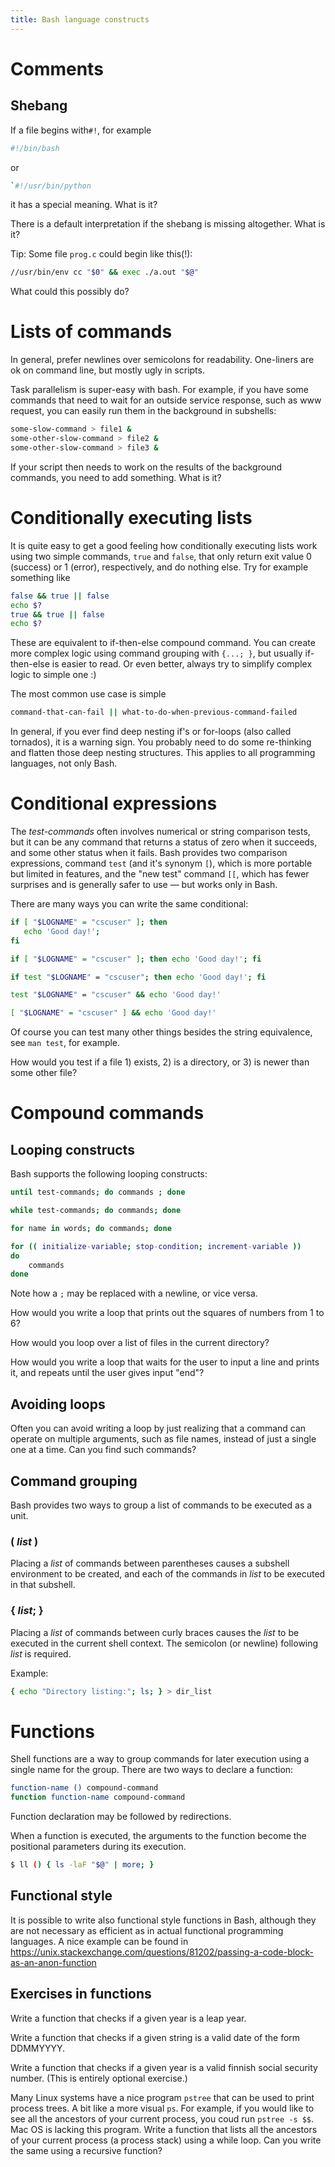 ```yaml
---
title: Bash language constructs
---
```



# Comments

## Shebang

If a file begins with`#!`, for example

```bash
#!/bin/bash
```

or

```bash
`#!/usr/bin/python
```

it has a special meaning. What is it?

There is a default interpretation if the shebang is missing altogether. What is it?

Tip: Some file `prog.c` could begin like this(!):

```bash
//usr/bin/env cc "$0" && exec ./a.out "$@"
```

What could this possibly do?


# Lists of commands

In general, prefer newlines over semicolons for readability. One-liners are ok
on command line, but mostly ugly in scripts.

Task parallelism is super-easy with bash. For example, if you have some commands
that need to wait for an outside service response, such as www request, you can
easily run them in the background in subshells:

```bash
some-slow-command > file1 &
some-other-slow-command > file2 &
some-other-slow-command > file3 &
```

If your script then needs to work on the results of the background commands, you
need to add something. What is it?


# Conditionally executing lists

It is quite easy to get a good feeling how conditionally executing lists work
using two simple commands, `true` and `false`, that only return exit value 0
(success) or 1 (error), respectively, and do nothing else. Try for example
something like

```bash
false && true || false
echo $?
true && true || false
echo $?
```

These are equivalent to if-then-else compound command. You can create more
complex logic using command grouping with `{...; }`, but usually if-then-else is
easier to read. Or even better, always try to simplify complex logic to simple
one :)

The most common use case is simple

```bash
command-that-can-fail || what-to-do-when-previous-command-failed
```

In general, if you ever find deep nesting if's or for-loops (also called
tornados), it is a warning sign. You probably need to do some re-thinking and
flatten those deep nesting structures. This applies to all programming
languages, not only Bash.


# Conditional expressions

The _test-commands_ often involves numerical or string comparison tests, but it
can be any command that returns a status of zero when it succeeds, and some
other status when it fails. Bash provides two comparison expressions, command
`test` (and it's synonym `[`), which is more portable but limited in features,
and the "new test" command `[[`, which has fewer surprises and is generally
safer to use — but works only in Bash.

There are many ways you can write the same conditional:

```bash
if [ "$LOGNAME" = "cscuser" ]; then
   echo 'Good day!';
fi

if [ "$LOGNAME" = "cscuser" ]; then echo 'Good day!'; fi

if test "$LOGNAME" = "cscuser"; then echo 'Good day!'; fi

test "$LOGNAME" = "cscuser" && echo 'Good day!'

[ "$LOGNAME" = "cscuser" ] && echo 'Good day!'
```

Of course you can test many other things besides the string equivalence, see
`man test`, for example.

How would you test if a file 1) exists, 2) is a directory, or 3) is newer than some other file?


# Compound commands

## Looping constructs

Bash supports the following looping constructs:

```bash
until test-commands; do commands ; done

while test-commands; do commands; done

for name in words; do commands; done

for (( initialize-variable; stop-condition; increment-variable ))
do
    commands
done
```

Note how a `;` may be replaced with a newline, or vice versa.

How would you write a loop that prints out the squares of numbers from 1 to 6?

How would you loop over a list of files in the current directory?

How would you write a loop that waits for the user to input a line and prints
it, and repeats until the user gives input "end"?

## Avoiding loops

Often you can avoid writing a loop by just realizing that a command can operate
on multiple arguments, such as file names, instead of just a single one at a
time. Can you find such commands?


## Command grouping

Bash provides two ways to group a list of commands to be executed as a unit.

### ( _list_ )
  
Placing a _list_ of commands between parentheses causes a subshell environment
to be created, and each of the commands in _list_ to be executed in that
subshell.

###  { _list_; }

Placing a _list_ of commands between curly braces causes the _list_ to be
executed in the current shell context. The semicolon (or newline) following
_list_ is required.

Example:

```bash
{ echo "Directory listing:"; ls; } > dir_list
```


# Functions

Shell functions are a way to group commands for later execution using a single name for the group. There are two ways to declare a function:

```bash
function-name () compound-command
function function-name compound-command
```

Function declaration may be followed by redirections.

When a function is executed, the arguments to the function become the positional
parameters during its execution.

```bash
$ ll () { ls -laF "$@" | more; }
```

## Functional style

It is possible to write also functional style functions in Bash, although they
are not necessary as efficient as in actual functional programming languages. A
nice example can be found in
<https://unix.stackexchange.com/questions/81202/passing-a-code-block-as-an-anon-function>

## Exercises in functions

Write a function that checks if a given year is a leap year.

Write a function that checks if a given string is a valid date of the form
DDMMYYYY.

Write a function that checks if a given year is a valid finnish social security
number. (This is entirely optional exercise.)

Many Linux systems have a nice program `pstree` that can be used to print
process trees. A bit like a more visual `ps`. For example, if you would like to
see all the ancestors of your current process, you coud run `pstree -s $$`. Mac
OS is lacking this program. Write a function that lists all the ancestors of
your current process (a process stack) using a while loop. Can you write the
same using a recursive function?

